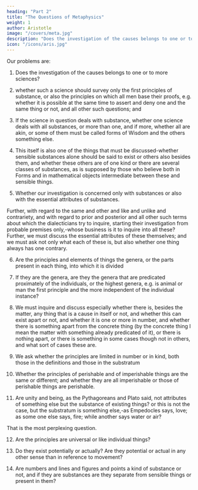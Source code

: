 ```yaml
---
heading: "Part 2"
title: "The Questions of Metaphysics"
weight: 1
author: Aristotle
image: "/covers/meta.jpg"
description: "Does the investigation of the causes belongs to one or to more sciences?"
icon: "/icons/aris.jpg"
---
```



<!-- For those who wish to get clear of difficulties it is advantageous to discuss the difficulties well; for the subsequent free play of thought implies the solution of the previous difficulties, and it is not possible to untie a knot of which one does not know. But the difficulty of our thinking points to a 'knot' in the object; for in so far as our thought is in difficulties, it is in like case with those who are bound; for in either case it is impossible to go forward. Hence one should have surveyed all the difficulties beforehand, both for the purposes we have stated and because people who inquire without first stating the difficulties are like those who do not know where they have to go; besides, a man does not otherwise know even whether he has at any given time found what he is looking for or not; for the end is not clear to such a man, while to him who has first discussed the difficulties it is clear. Further, he who has heard all the contending arguments, as if they were the parties to a case, must be in a better position for judging. -->

Our problems are:

1. Does the investigation of the causes belongs to one or to more sciences?

2. whether such a science should survey only the first principles of substance, or also the principles on which all men base their proofs, e.g. whether it is possible at the same time to assert and deny one and the same thing or not, and all other such questions; and 

3. If the science in question deals with substance, whether one science deals with all substances, or more than one, and if more, whether all are akin, or some of them must be called forms of Wisdom and the others something else. 

4. This itself is also one of the things that must be discussed-whether sensible substances alone should be said to exist or others also besides them, and whether these others are of one kind or there are several classes of substances, as is supposed by those who believe both in Forms and in mathematical objects intermediate between these and sensible things. 

5. Whether our investigation is concerned only with substances or also with the essential attributes of substances. 

Further, with regard to the same and other and like and unlike and contrariety, and with regard to prior and posterior and all other such terms about which the dialecticians try to inquire, starting their investigation from probable premises only,-whose business is it to inquire into all these? Further, we must discuss the essential attributes of these themselves; and we must ask not only what each of these is, but also whether one thing always has one contrary. 

6. Are the principles and elements of things the genera, or the parts present in each thing, into which it is divided

7. If they are the genera, are they the genera that are predicated proximately of the individuals, or the highest genera, e.g. is animal or man the first principle and the more independent of the individual instance? 

8. We must inquire and discuss especially whether there is, besides the matter, any thing that is a cause in itself or not, and whether this can exist apart or not, and whether it is one or more in number, and whether there is something apart from the concrete thing (by the concrete thing I mean the matter with something already predicated of it), or there is nothing apart, or there is something in some cases though not in others, and what sort of cases these are. 

9. We ask whether the principles are limited in number or in kind, both those in the definitions and those in the substratum

10. Whether the principles of perishable and of imperishable things are the same or different; and whether they are all imperishable or those of perishable things are perishable. 

11. Are unity and being, as the Pythagoreans and Plato said, not attributes of something else but the substance of existing things? or this is not the case, but the substratum is something else,-as Empedocles says, love; as some one else says, fire; while another says water or air?

That is the most perplexing question. 

12. Are the principles are universal or like individual things? 

13. Do they exist potentially or actually? Are they potential or actual in any other sense than in reference to movement? 

14. Are numbers and lines and figures and points a kind of substance or not, and if they are substances are they separate from sensible things or present in them? 



